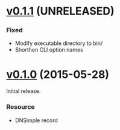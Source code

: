 # [v0.1.1](https://github.com/dtan4/terraforming-dnsimple/releases/tag/v0.1.1) (UNRELEASED)

### Fixed

- Modify executable directory to bin/
- Shorthen CLI option names

# [v0.1.0](https://github.com/dtan4/terraforming-dnsimple/releases/tag/v0.1.0) (2015-05-28)

Initial release.

### Resource

- DNSimple record
